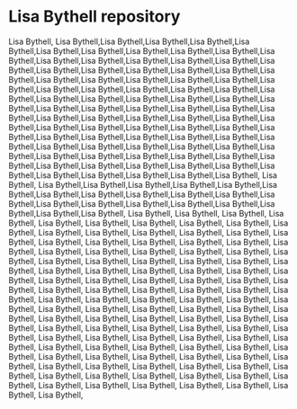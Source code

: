 # Lisa Bythell repository



Lisa Bythell, Lisa Bythell,Lisa Bythell,Lisa Bythell,Lisa Bythell,Lisa Bythell,Lisa Bythell,Lisa Bythell,Lisa Bythell,Lisa Bythell,Lisa Bythell,Lisa Bythell,Lisa Bythell,Lisa Bythell,Lisa Bythell,Lisa Bythell,Lisa Bythell,Lisa Bythell,Lisa Bythell,Lisa Bythell,Lisa Bythell,Lisa Bythell,Lisa Bythell,Lisa Bythell,Lisa Bythell,Lisa Bythell,Lisa Bythell,Lisa Bythell,Lisa Bythell,Lisa Bythell,Lisa Bythell,Lisa Bythell,Lisa Bythell,Lisa Bythell,Lisa Bythell,Lisa Bythell,Lisa Bythell,Lisa Bythell,Lisa Bythell,Lisa Bythell,Lisa Bythell,Lisa Bythell,Lisa Bythell,Lisa Bythell,Lisa Bythell,Lisa Bythell,Lisa Bythell,Lisa Bythell,Lisa Bythell,Lisa Bythell,Lisa Bythell,Lisa Bythell,Lisa Bythell,Lisa Bythell,Lisa Bythell,Lisa Bythell,Lisa Bythell,Lisa Bythell,Lisa Bythell,Lisa Bythell,Lisa Bythell,Lisa Bythell,Lisa Bythell,Lisa Bythell,Lisa Bythell,Lisa Bythell,Lisa Bythell,Lisa Bythell,Lisa Bythell,Lisa Bythell,Lisa Bythell,Lisa Bythell,Lisa Bythell,Lisa Bythell,Lisa Bythell,Lisa Bythell,Lisa Bythell,Lisa Bythell,Lisa Bythell,Lisa Bythell,Lisa Bythell,Lisa Bythell,Lisa Bythell,Lisa Bythell,Lisa Bythell,Lisa Bythell,Lisa Bythell,Lisa Bythell,Lisa Bythell, Lisa Bythell, Lisa Bythell,Lisa Bythell,Lisa Bythell,Lisa Bythell,Lisa Bythell,Lisa Bythell,Lisa Bythell,Lisa Bythell,Lisa Bythell,Lisa Bythell,Lisa Bythell,Lisa Bythell,Lisa Bythell,Lisa Bythell,Lisa Bythell,Lisa Bythell,Lisa Bythell,Lisa Bythell,Lisa Bythell,Lisa Bythell, Lisa Bythell,  Lisa Bythell, Lisa Bythell, Lisa Bythell, Lisa Bythell, Lisa Bythell, Lisa Bythell, Lisa Bythell, Lisa Bythell, Lisa Bythell, Lisa Bythell, Lisa Bythell, Lisa Bythell, Lisa Bythell, Lisa Bythell, Lisa Bythell, Lisa Bythell, Lisa Bythell, Lisa Bythell, Lisa Bythell, Lisa Bythell, Lisa Bythell, Lisa Bythell, Lisa Bythell, Lisa Bythell, Lisa Bythell, Lisa Bythell, Lisa Bythell, Lisa Bythell, Lisa Bythell, Lisa Bythell, Lisa Bythell, Lisa Bythell, Lisa Bythell, Lisa Bythell, Lisa Bythell, Lisa Bythell, Lisa Bythell, Lisa Bythell, Lisa Bythell, Lisa Bythell, Lisa Bythell, Lisa Bythell, Lisa Bythell, Lisa Bythell, Lisa Bythell, Lisa Bythell, Lisa Bythell, Lisa Bythell, Lisa Bythell, Lisa Bythell, Lisa Bythell, Lisa Bythell, Lisa Bythell, Lisa Bythell, Lisa Bythell, Lisa Bythell, Lisa Bythell, Lisa Bythell, Lisa Bythell, Lisa Bythell, Lisa Bythell, Lisa Bythell, Lisa Bythell, Lisa Bythell, Lisa Bythell, Lisa Bythell, Lisa Bythell, Lisa Bythell, Lisa Bythell, Lisa Bythell, Lisa Bythell, Lisa Bythell, Lisa Bythell, Lisa Bythell, Lisa Bythell, Lisa Bythell, Lisa Bythell, Lisa Bythell, Lisa Bythell, Lisa Bythell, Lisa Bythell, Lisa Bythell, Lisa Bythell, Lisa Bythell, Lisa Bythell, Lisa Bythell, Lisa Bythell, Lisa Bythell, Lisa Bythell, Lisa Bythell, Lisa Bythell, Lisa Bythell, Lisa Bythell, Lisa Bythell, Lisa Bythell, Lisa Bythell, Lisa Bythell, Lisa Bythell, Lisa Bythell, Lisa Bythell, Lisa Bythell, Lisa Bythell, Lisa Bythell, Lisa Bythell, Lisa Bythell, Lisa Bythell, Lisa Bythell, Lisa Bythell, Lisa Bythell, Lisa Bythell, Lisa Bythell, Lisa Bythell,
